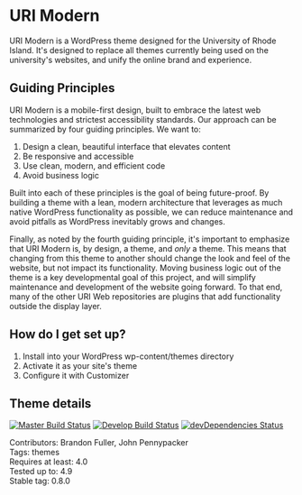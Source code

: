 # URI Modern

URI Modern is a WordPress theme designed for the University of Rhode Island. It's designed to replace all themes currently being used on the university's websites, and unify the online brand and experience. 

## Guiding Principles

URI Modern is a mobile-first design, built to embrace the latest web technologies and strictest accessibility standards. Our approach can be summarized by four guiding principles. We want to:

1. Design a clean, beautiful interface that elevates content
2. Be responsive and accessible
3. Use clean, modern, and efficient code
4. Avoid business logic

Built into each of these principles is the goal of being future-proof.  By building a theme with a lean, modern architecture that leverages as much native WordPress functionality as possible, we can reduce maintenance and avoid pitfalls as WordPress inevitably grows and changes.

Finally, as noted by the fourth guiding principle, it's important to emphasize that URI Modern is, by design, a theme, and *only* a theme.  This means that changing from this theme to another should change the look and feel of the website, but not impact its functionality.  Moving business logic out of the theme is a key developmental goal of this project, and will simplify maintenance and development of the website going forward.  To that end, many of the other URI Web repositories are plugins that add functionality outside the display layer.

## How do I get set up?

1. Install into your WordPress wp-content/themes directory
2. Activate it as your site's theme
3. Configure it with Customizer

## Theme details

[![Master Build Status](https://travis-ci.org/uriweb/uri-modern.svg?branch=master "Master build status")](https://travis-ci.org/uriweb/uri-modern)
[![Develop Build Status](https://travis-ci.org/uriweb/uri-modern.svg?branch=develop "Develop build status")](https://travis-ci.org/uriweb/uri-modern)
[![devDependencies Status](https://david-dm.org/uriweb/uri-modern/dev-status.svg "devDependencies status")](https://david-dm.org/uriweb/uri-modern?type=dev)

Contributors: Brandon Fuller, John Pennypacker  
Tags: themes  
Requires at least: 4.0  
Tested up to: 4.9  
Stable tag: 0.8.0  